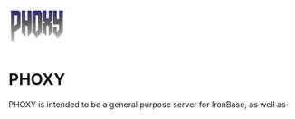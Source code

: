 ![ph](phoxy.png)

# PHOXY

PHOXY is intended to be a general purpose server for IronBase, as well as 